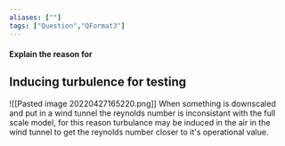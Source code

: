 ```yaml
---
aliases: [""]
tags: ["Question","QFormat3"]
---
```


#### Explain the reason for
## Inducing turbulence for testing
![[Pasted image 20220427165220.png]]
When something is downscaled and put in a wind tunnel the reynolds number is inconsistant with the full scale model, for this reason turbulance may be induced in the air in the wind tunnel to get the reynolds number closer to it's operational value. 